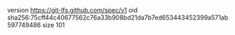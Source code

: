 version https://git-lfs.github.com/spec/v1
oid sha256:75cff44c40677562c76a33b908bd21da7b7ed653443452399a571ab597749486
size 101

